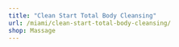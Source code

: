 ```yaml
---
title: "Clean Start Total Body Cleansing"
url: /miami/clean-start-total-body-cleansing/
shop: Massage
---
```

